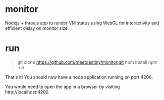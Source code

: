 monitor
=======

Nodejs + threejs app to render VM status using WebGL for interactivity and efficient dislay on monitor size. 

run
=======

> git clone https://github.com/meetdestiny/monitor.git
> npm install
> npm run

That's it! You should now have a node application running on port 4200. 

You would need to open the app in a browser by visiting http://localhost:4200. 

